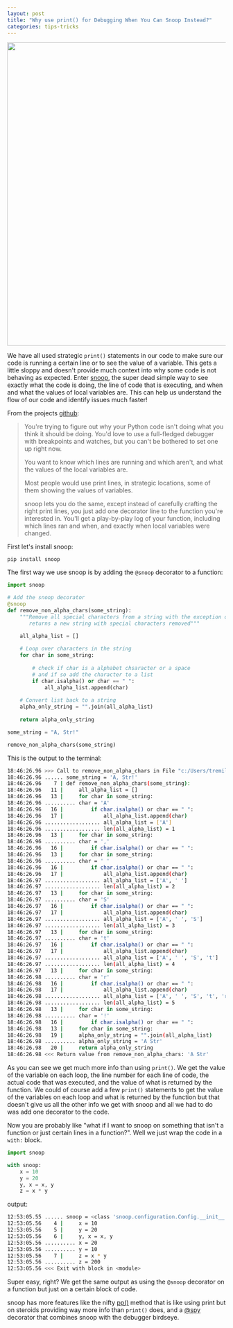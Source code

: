 ```yaml
---
layout: post
title: "Why use print() for Debugging When You Can Snoop Instead?"
categories: tips-tricks
---
```

  
<center><img src="https://user-images.githubusercontent.com/22669390/217150592-afbc116d-1cfa-40fb-bd03-9c2be646dbae.jpg" width="700px"></center>  
  
  
  
We have all used strategic `print()` statements in our code to make sure our code is running a certain line or to see the value of a variable. This gets a little sloppy and doesn't provide much context into why some code is not behaving as expected. Enter [snoop](https://github.com/alexmojaki/snoop), the super dead simple way to see exactly what the code is doing, the line of code that is executing, and when and what the values of local variables are. This can help us understand the flow of our code and identify issues much faster!

From the projects [github](https://github.com/alexmojaki/snoop):

>You're trying to figure out why your Python code isn't doing what you think it should be doing. You'd love to use a full-fledged debugger with breakpoints and watches, but you can't be bothered to set one up right now.  
>  
>You want to know which lines are running and which aren't, and what the values of the local variables are.  
>  
>Most people would use print lines, in strategic locations, some of them showing the values of variables.  
>  
>snoop lets you do the same, except instead of carefully crafting the right print lines, you just add one decorator line to the function you're interested in. You'll get a play-by-play log of your function, including which lines ran and when, and exactly when local variables were changed.

First let's install snoop:

    pip install snoop

The first way we use snoop is by adding the `@snoop` decorator to a function:
```python
import snoop

# Add the snoop decorator
@snoop
def remove_non_alpha_chars(some_string):
    """Remove all special characters from a string with the exception of spaces.
       returns a new string with special characters removed"""

    all_alpha_list = []
    
    # Loop over characters in the string
    for char in some_string:
    
        # check if char is a alphabet chsaracter or a space
        # and if so add the character to a list
        if char.isalpha() or char == " ":
            all_alpha_list.append(char)
            
    # Convert list back to a string
    alpha_only_string = "".join(all_alpha_list)
    
    return alpha_only_string

some_string = "A, Str!"

remove_non_alpha_chars(some_string)
```
This is the output to the terminal:
```bash
18:46:26.96 >>> Call to remove_non_alpha_chars in File "c:/Users/tremille/OneDrive - Capgemini/Desktop/snoop_example.py", line 7
18:46:26.96 ...... some_string = 'A, Str!'
18:46:26.96    7 | def remove_non_alpha_chars(some_string):
18:46:26.96   11 |     all_alpha_list = []
18:46:26.96   13 |     for char in some_string:
18:46:26.96 .......... char = 'A'
18:46:26.96   16 |         if char.isalpha() or char == " ":
18:46:26.96   17 |             all_alpha_list.append(char)
18:46:26.96 .................. all_alpha_list = ['A']
18:46:26.96 .................. len(all_alpha_list) = 1
18:46:26.96   13 |     for char in some_string:
18:46:26.96 .......... char = ','
18:46:26.96   16 |         if char.isalpha() or char == " ":
18:46:26.96   13 |     for char in some_string:
18:46:26.96 .......... char = ' '
18:46:26.96   16 |         if char.isalpha() or char == " ":
18:46:26.96   17 |             all_alpha_list.append(char)
18:46:26.97 .................. all_alpha_list = ['A', ' ']
18:46:26.97 .................. len(all_alpha_list) = 2
18:46:26.97   13 |     for char in some_string:
18:46:26.97 .......... char = 'S'
18:46:26.97   16 |         if char.isalpha() or char == " ":
18:46:26.97   17 |             all_alpha_list.append(char)
18:46:26.97 .................. all_alpha_list = ['A', ' ', 'S']
18:46:26.97 .................. len(all_alpha_list) = 3
18:46:26.97   13 |     for char in some_string:
18:46:26.97 .......... char = 't'
18:46:26.97   16 |         if char.isalpha() or char == " ":
18:46:26.97   17 |             all_alpha_list.append(char)
18:46:26.97 .................. all_alpha_list = ['A', ' ', 'S', 't']
18:46:26.97 .................. len(all_alpha_list) = 4
18:46:26.97   13 |     for char in some_string:
18:46:26.98 .......... char = 'r'
18:46:26.98   16 |         if char.isalpha() or char == " ":
18:46:26.98   17 |             all_alpha_list.append(char)
18:46:26.98 .................. all_alpha_list = ['A', ' ', 'S', 't', 'r']
18:46:26.98 .................. len(all_alpha_list) = 5
18:46:26.98   13 |     for char in some_string:
18:46:26.98 .......... char = '!'
18:46:26.98   16 |         if char.isalpha() or char == " ":
18:46:26.98   13 |     for char in some_string:
18:46:26.98   19 |     alpha_only_string = "".join(all_alpha_list)
18:46:26.98 .......... alpha_only_string = 'A Str'
18:46:26.98   20 |     return alpha_only_string
18:46:26.98 <<< Return value from remove_non_alpha_chars: 'A Str'
```
As you can see we get much more info than using `print()`. We get the value of the variable on each loop, the line number for each line of code, the actual code that was executed, and the value of what is returned by the function. We could of course add a few `print()` statements to get the value of the variables on each loop and what is returned by the function but that doesn't give us all the other info we get with snoop and all we had to do was add one decorator to the code.

Now you are probably like "what if I want to snoop on something that isn't a function or just certain lines in a function?". Well we just wrap the code in a `with:` block.
```python
import snoop

with snoop:
    x = 10
    y = 20
    y, x = x, y
    z = x * y
```
output:
```bash
12:53:05.55 ...... snoop = <class 'snoop.configuration.Config.__init__.<locals>.ConfiguredTracer'>
12:53:05.56    4 |     x = 10
12:53:05.56    5 |     y = 20
12:53:05.56    6 |     y, x = x, y
12:53:05.56 .......... x = 20
12:53:05.56 .......... y = 10
12:53:05.56    7 |     z = x * y
12:53:05.56 .......... z = 200
12:53:05.56 <<< Exit with block in <module>
```
Super easy, right? We get the same output as using the `@snoop` decorator on a function but just on a certain block of code.

snoop has more features like the nifty [pp()](https://github.com/alexmojaki/snoop#pp---awesome-print-debugging) method that is like using print but on steroids providing way more info than `print()` does, and a [@spy](https://github.com/alexmojaki/snoop#spy) decorator that combines snoop with the debugger birdseye.

<meta property="og:image" content="https://user-images.githubusercontent.com/22669390/217150592-afbc116d-1cfa-40fb-bd03-9c2be646dbae.jpg"/>
